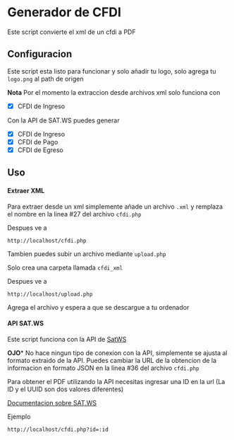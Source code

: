# Generador de CFDI

Este script convierte el xml de un cfdi a PDF

## Configuracion

Este script esta listo para funcionar y solo añadir tu logo, solo agrega tu `logo.png` al path de origen

**Nota**
Por el momento la extraccion desde archivos xml solo funciona con

- [x] CFDI de Ingreso

Con la API de SAT.WS puedes generar

- [x] CFDI de Ingreso
- [X] CFDI de Pago
- [X] CFDI de Egreso

## Uso

#### Extraer XML
Para extraer desde un xml simplemente añade un archivo `.xml` y remplaza el nombre en la linea #27 del archivo `cfdi.php`

Despues ve a

`http://localhost/cfdi.php`

Tambien puedes subir un archivo mediante `upload.php`

Solo crea una carpeta llamada `cfdi_xml`

Despues ve a 

`http://localhost/upload.php`

Agrega el archivo y espera a que se descargue a tu ordenador


#### API SAT.WS
Este script funciona con la API de [SatWS](https://sat.ws/)

**OJO***
No hace ningun tipo de conexion con la API, simplemente se ajusta al formato extraido de la API.
Puedes cambiar la URL de la obtencion de la informacion en formato JSON en la linea #36 del archivo `cfdi.php`

Para obtener el PDF utilizando la API necesitas ingresar una ID en la url
(La ID y el UUID son dos valores diferentes)

[Documentacion sobre SAT.WS](https://sat.ws/docs/api/#operation/GetInvoiceCFDI)

Ejemplo

`http://localhost/cfdi.php?id=:id`

